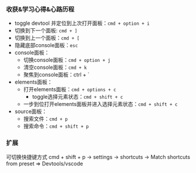 ### 收获&学习心得&心路历程

- toggle devtool 并定位到上次打开面板：`cmd + option + i`
- 切换到下一个面板: `cmd + ]`
- 切换到上一个面板：`cmd + [`
- 隐藏底部console面板：`esc`
- console面板：
  - 切换console面板：`cmd + option + j`
  - 清空console面板：`cmd + k`
  - 聚焦到console面板：ctrl + `
- elements面板：
  - 打开elements面板：`cmd + options + c`
    - toggle选择元素状态：`cmd + shift + c`
  - 一步到位打开elements面板并进入选择元素状态：`cmd + shift + c`
- source面板：
  - 搜索文件：`cmd + p`
  - 搜索命令：`cmd + shift + p`

### 扩展

可切换快捷键方式
cmd + shift + p -> settings -> shortcuts -> Match shortcuts from preset => Devtools/vscode

